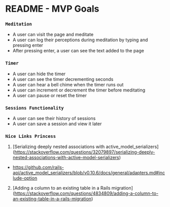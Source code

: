 # README - MVP Goals

### `Meditation`
* A user can visit the page and meditate
* A user can log their perceptions during meditation by typing and pressing enter
* After pressing enter, a user can see the text added to the page <br/>

### `Timer`
* A user can hide the timer
* A user can see the timer decrementing seconds
* A user can hear a bell chime when the timer runs out
* A user can increment or decrement the timer before meditating
* A user can pause or reset the timer <br/>

### `Sessions Functionality`
* A user can see their history of sessions
* A user can save a session and view it later

### `Nice Links Princess`
1. [Serializing deeply nested associations with active_model_serializers] (https://stackoverflow.com/questions/32079897/serializing-deeply-nested-associations-with-active-model-serializers)
* https://github.com/rails-api/active_model_serializers/blob/v0.10.6/docs/general/adapters.md#include-option

2. [Adding a column to an existing table in a Rails migration] (https://stackoverflow.com/questions/4834809/adding-a-column-to-an-existing-table-in-a-rails-migration)